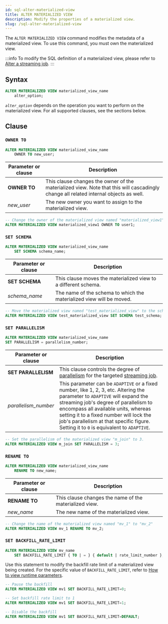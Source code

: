 ```yaml
---
id: sql-alter-materialized-view
title: ALTER MATERIALIZED VIEW
description: Modify the properties of a materialized view.
slug: /sql-alter-materialized-view
---
```

<head>
  <link rel="canonical" href="https://docs.risingwave.com/docs/current/sql-alter-materialized-view/" />
</head>

The `ALTER MATERIALIZED VIEW` command modifies the metadata of a materialized view. To use this command, you must own the materialized view.

:::info
To modify the SQL definition of a materialized view, please refer to [Alter a streaming job](/manage/alter-streaming.md).
:::

## Syntax

```sql
ALTER MATERIALIZED VIEW materialized_view_name 
    alter_option;
```

*`alter_option`* depends on the operation you want to perform on the materialized view. For all supported clauses, see the sections below.

## Clause

### `OWNER TO`

```sql title=Syntax
ALTER MATERIALIZED VIEW materialized_view_name
    OWNER TO new_user;
```

|Parameter or clause        | Description           |
|---------------------------|-----------------------|
|**OWNER TO**|This clause changes the owner of the materialized view. Note that this will cascadingly change all related internal objects as well.|
|*new_user*|The new owner you want to assign to the materialized view.|

```sql title=Examples
-- Change the owner of the materialized view named "materialized_view1" to user "user1"
ALTER MATERIALIZED VIEW materialized_view1 OWNER TO user1;
```

### `SET SCHEMA`

```sql title=Syntax
ALTER MATERIALIZED VIEW materialized_view_name
    SET SCHEMA schema_name;
```

|Parameter or clause        | Description           |
|---------------------------|-----------------------|
|**SET SCHEMA**|This clause moves the materialized view to a different schema.|
|*schema_name*|The name of the schema to which the materialized view will be moved.|

```sql title=Examples
-- Move the materialized view named "test_materialized_view" to the schema named "test_schema"
ALTER MATERIALIZED VIEW test_materialized_view SET SCHEMA test_schema;
```

### `SET PARALLELISM`

```sql title=Syntax
ALTER MATERIALIZED VIEW materialized_view_name
SET PARALLELISM = parallelism_number;
```

| Parameter or clause | Description |
| ------------------- | ----------------------------------------------- |
|**SET PARALLELISM**| This clause controls the degree of [parallelism](/concepts/key-concepts.md#parallelism) for the targeted [streaming job](/concepts/key-concepts.md#streaming-jobs).|
| *parallelism_number* | This parameter can be `ADAPTIVE` or a fixed number, like 1, 2, 3, etc. Altering the parameter to `ADAPTIVE` will expand the streaming job's degree of parallelism to encompass all available units, whereas setting it to a fixed number will lock the job's parallelism at that specific figure. Setting it to `0` is equivalent to `ADAPTIVE`.|

```sql title=Examples
-- Set the parallelism of the materialized view "m_join" to 3.
ALTER MATERIALIZED VIEW m_join SET PARALLELISM = 3;
```

### `RENAME TO`

```sql title=Syntax
ALTER MATERIALIZED VIEW materialized_view_name
    RENAME TO new_name;
```

|Parameter or clause        | Description           |
|---------------------------|-----------------------|
|**RENAME TO**|This clause changes the name of the materialized view.|
|*new_name*|The new name of the materialized view.|

```sql title=Examples
-- Change the name of the materialized view named "mv_1" to "mv_2"
ALTER MATERIALIZED VIEW mv_1 RENAME TO mv_2;
```

### `SET BACKFILL_RATE_LIMIT`

```sql title=Syntax
ALTER MATERIALIZED VIEW mv_name
    SET BACKFILL_RATE_LIMIT { TO | = } { default | rate_limit_number };
```

Use this statement to modify the backfill rate limit of a materialized view being created. For the specific value of `BACKFILL_RATE_LIMIT`, refer to [How to view runtime parameters](/manage/view-configure-runtime-parameters.md#how-to-view-runtime-parameters).

```sql title="Examples"
-- Pause the backfill
ALTER MATERIALIZED VIEW mv1 SET BACKFILL_RATE_LIMIT=0;

-- Set backfill rate limit to 1
ALTER MATERIALIZED VIEW mv1 SET BACKFILL_RATE_LIMIT=1;

-- Disable the backfill
ALTER MATERIALIZED VIEW mv1 SET BACKFILL_RATE_LIMIT=DEFAULT;
```
